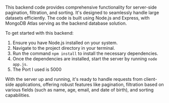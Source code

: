 This backend code provides comprehensive functionality for server-side pagination, filtration, and sorting. It's designed to seamlessly handle large datasets efficiently. The code is built using Node.js and Express, with MongoDB Atlas serving as the backend database solution.

To get started with this backend:

1. Ensure you have Node.js installed on your system.
2. Navigate to the project directory in your terminal.
3. Run the command `npm install` to install the necessary dependencies.
4. Once the dependencies are installed, start the server by running `node app.js`.
5. The Port I used is 5000

With the server up and running, it's ready to handle requests from client-side applications, offering robust features like pagination, filtration based on various fields (such as name, age, email, and date of birth), and sorting capabilities.

